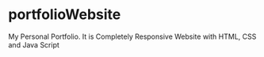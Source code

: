 # portfolioWebsite
My Personal Portfolio. It is Completely Responsive Website with HTML, CSS and Java Script
